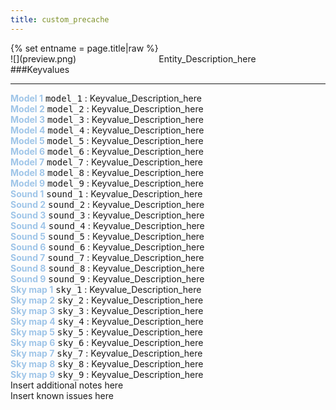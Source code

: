 ```yaml
---
title: custom_precache
---
```

<div>{% set entname = page.title|raw %}</div>
<div class="container previewimg">
<div class="columns">
<div class="imagepadding column col-auto" markdown="1">![](preview.png)</div>
<div class="column">Entity_Description_here</div>
</div>
</div>
###Keyvalues
<hr>
<div class="entityentry" markdown="1">
<span style="color:#9fc5e8;"><b>Model 1</b></span> <kbd  class="tooltip" data-tooltip="studio">model_1</kbd> :
Keyvalue_Description_here
</div>
<div class="entityentry" markdown="1">
<span style="color:#9fc5e8;"><b>Model 2</b></span> <kbd  class="tooltip" data-tooltip="studio">model_2</kbd> :
Keyvalue_Description_here
</div>
<div class="entityentry" markdown="1">
<span style="color:#9fc5e8;"><b>Model 3</b></span> <kbd  class="tooltip" data-tooltip="studio">model_3</kbd> :
Keyvalue_Description_here
</div>
<div class="entityentry" markdown="1">
<span style="color:#9fc5e8;"><b>Model 4</b></span> <kbd  class="tooltip" data-tooltip="studio">model_4</kbd> :
Keyvalue_Description_here
</div>
<div class="entityentry" markdown="1">
<span style="color:#9fc5e8;"><b>Model 5</b></span> <kbd  class="tooltip" data-tooltip="studio">model_5</kbd> :
Keyvalue_Description_here
</div>
<div class="entityentry" markdown="1">
<span style="color:#9fc5e8;"><b>Model 6</b></span> <kbd  class="tooltip" data-tooltip="studio">model_6</kbd> :
Keyvalue_Description_here
</div>
<div class="entityentry" markdown="1">
<span style="color:#9fc5e8;"><b>Model 7</b></span> <kbd  class="tooltip" data-tooltip="studio">model_7</kbd> :
Keyvalue_Description_here
</div>
<div class="entityentry" markdown="1">
<span style="color:#9fc5e8;"><b>Model 8</b></span> <kbd  class="tooltip" data-tooltip="studio">model_8</kbd> :
Keyvalue_Description_here
</div>
<div class="entityentry" markdown="1">
<span style="color:#9fc5e8;"><b>Model 9</b></span> <kbd  class="tooltip" data-tooltip="studio">model_9</kbd> :
Keyvalue_Description_here
</div>
<div class="entityentry" markdown="1">
<span style="color:#9fc5e8;"><b>Sound 1</b></span> <kbd  class="tooltip" data-tooltip="sound">sound_1</kbd> :
Keyvalue_Description_here
</div>
<div class="entityentry" markdown="1">
<span style="color:#9fc5e8;"><b>Sound 2</b></span> <kbd  class="tooltip" data-tooltip="sound">sound_2</kbd> :
Keyvalue_Description_here
</div>
<div class="entityentry" markdown="1">
<span style="color:#9fc5e8;"><b>Sound 3</b></span> <kbd  class="tooltip" data-tooltip="sound">sound_3</kbd> :
Keyvalue_Description_here
</div>
<div class="entityentry" markdown="1">
<span style="color:#9fc5e8;"><b>Sound 4</b></span> <kbd  class="tooltip" data-tooltip="sound">sound_4</kbd> :
Keyvalue_Description_here
</div>
<div class="entityentry" markdown="1">
<span style="color:#9fc5e8;"><b>Sound 5</b></span> <kbd  class="tooltip" data-tooltip="sound">sound_5</kbd> :
Keyvalue_Description_here
</div>
<div class="entityentry" markdown="1">
<span style="color:#9fc5e8;"><b>Sound 6</b></span> <kbd  class="tooltip" data-tooltip="sound">sound_6</kbd> :
Keyvalue_Description_here
</div>
<div class="entityentry" markdown="1">
<span style="color:#9fc5e8;"><b>Sound 7</b></span> <kbd  class="tooltip" data-tooltip="sound">sound_7</kbd> :
Keyvalue_Description_here
</div>
<div class="entityentry" markdown="1">
<span style="color:#9fc5e8;"><b>Sound 8</b></span> <kbd  class="tooltip" data-tooltip="sound">sound_8</kbd> :
Keyvalue_Description_here
</div>
<div class="entityentry" markdown="1">
<span style="color:#9fc5e8;"><b>Sound 9</b></span> <kbd  class="tooltip" data-tooltip="sound">sound_9</kbd> :
Keyvalue_Description_here
</div>
<div class="entityentry" markdown="1">
<span style="color:#9fc5e8;"><b>Sky map 1</b></span> <kbd  class="tooltip" data-tooltip="string">sky_1</kbd> :
Keyvalue_Description_here
</div>
<div class="entityentry" markdown="1">
<span style="color:#9fc5e8;"><b>Sky map 2</b></span> <kbd  class="tooltip" data-tooltip="string">sky_2</kbd> :
Keyvalue_Description_here
</div>
<div class="entityentry" markdown="1">
<span style="color:#9fc5e8;"><b>Sky map 3</b></span> <kbd  class="tooltip" data-tooltip="string">sky_3</kbd> :
Keyvalue_Description_here
</div>
<div class="entityentry" markdown="1">
<span style="color:#9fc5e8;"><b>Sky map 4</b></span> <kbd  class="tooltip" data-tooltip="string">sky_4</kbd> :
Keyvalue_Description_here
</div>
<div class="entityentry" markdown="1">
<span style="color:#9fc5e8;"><b>Sky map 5</b></span> <kbd  class="tooltip" data-tooltip="string">sky_5</kbd> :
Keyvalue_Description_here
</div>
<div class="entityentry" markdown="1">
<span style="color:#9fc5e8;"><b>Sky map 6</b></span> <kbd  class="tooltip" data-tooltip="string">sky_6</kbd> :
Keyvalue_Description_here
</div>
<div class="entityentry" markdown="1">
<span style="color:#9fc5e8;"><b>Sky map 7</b></span> <kbd  class="tooltip" data-tooltip="string">sky_7</kbd> :
Keyvalue_Description_here
</div>
<div class="entityentry" markdown="1">
<span style="color:#9fc5e8;"><b>Sky map 8</b></span> <kbd  class="tooltip" data-tooltip="string">sky_8</kbd> :
Keyvalue_Description_here
</div>
<div class="entityentry" markdown="1">
<span style="color:#9fc5e8;"><b>Sky map 9</b></span> <kbd  class="tooltip" data-tooltip="string">sky_9</kbd> :
Keyvalue_Description_here
</div>
<div class="notices blue">Insert additional notes here</div>
<div class="notices red">Insert known issues here</div>
